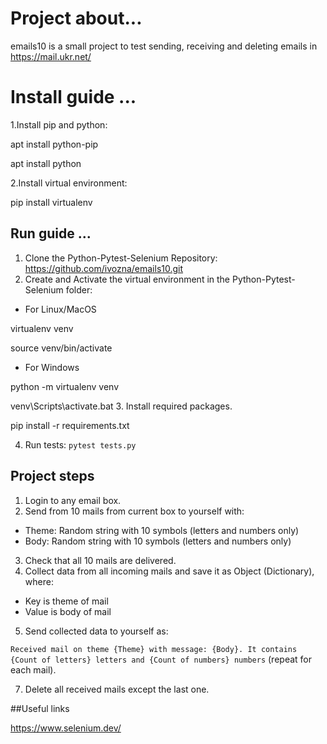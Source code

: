 # Project about...
emails10 is a small project to test sending, receiving and deleting emails in https://mail.ukr.net/

# Install guide ...
1.Install pip and python:

apt install python-pip

apt install python

2.Install virtual environment:

pip install virtualenv

## Run guide ...

1. Clone the Python-Pytest-Selenium Repository:
https://github.com/ivozna/emails10.git
2. Create and Activate the virtual environment in the Python-Pytest-Selenium folder:

- For Linux/MacOS

virtualenv venv

source venv/bin/activate
- For Windows

python -m virtualenv venv

venv\Scripts\activate.bat
3. Install required packages.

pip install -r requirements.txt

4. Run tests:
``pytest tests.py``

## Project steps
1. Login to any email box. 
2. Send from 10 mails from current box to yourself with:
- Theme: Random string with 10 symbols (letters and numbers only)
- Body: Random string with 10 symbols (letters and numbers only)

3. Check that all 10 mails are delivered.
4. Collect data from all incoming mails and save it as Object (Dictionary), where:
- Key is theme of mail
- Value is body of mail

5. Send collected data to yourself as:

``Received mail on theme {Theme} with message: {Body}. It contains {Count of letters} letters and {Count of numbers} numbers``
(repeat for each mail).

7. Delete all received mails except the last one.


##Useful links

https://www.selenium.dev/
